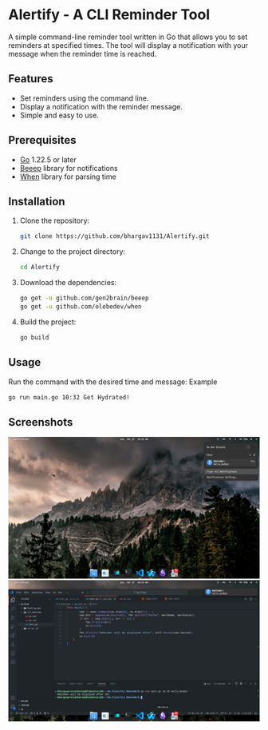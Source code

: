 # Alertify - A CLI Reminder Tool

A simple command-line reminder tool written in Go that allows you to set reminders at specified times. The tool will display a notification with your message when the reminder time is reached.

## Features

- Set reminders using the command line.
- Display a notification with the reminder message.
- Simple and easy to use.

## Prerequisites

- [Go](https://golang.org/doc/install) 1.22.5 or later
- [Beeep](https://github.com/gen2brain/beeep) library for notifications
- [When](https://github.com/olebedev/when) library for parsing time

## Installation

1. Clone the repository:

    ```bash
    git clone https://github.com/bhargav1131/Alertify.git
    ```

2. Change to the project directory:

    ```bash
    cd Alertify
    ```

3. Download the dependencies:

    ```bash
    go get -u github.com/gen2brain/beeep
    go get -u github.com/olebedev/when
    ```

4. Build the project:

    ```bash
    go build
    ```

## Usage

Run the command with the desired time and message:
Example
```bash
go run main.go 10:32 Get Hydrated!
```

## Screenshots
![alt text](images/ss_01.png)
![alt text](images/ss-02.png)

